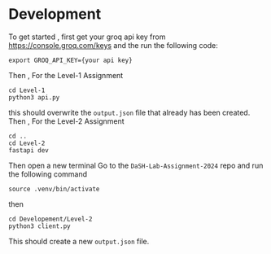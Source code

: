 # Development
To get started , first get your groq api key from https://console.groq.com/keys and the run the following code:
```
export GROQ_API_KEY={your api key}
```
Then , 
For the Level-1 Assignment
```
cd Level-1
python3 api.py
```
this should overwrite the `output.json` file that already has been created.
Then ,
For the Level-2 Assignment
```
cd ..
cd Level-2
fastapi dev
```
Then open a new terminal
Go to the `DaSH-Lab-Assignment-2024` repo and run the following command
```
source .venv/bin/activate
```
then
```
cd Developement/Level-2
python3 client.py
```
This should create a new `output.json` file.
